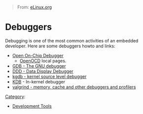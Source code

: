 > From: [eLinux.org](http://eLinux.org/Debuggers "http://eLinux.org/Debuggers")


# Debuggers



Debugging is one of the most common activities of an embedded developer.
Here are some debuggers howto and links:

-   [Open On-Chip Debugger](http://openocd.sourceforge.net/)
    -   [OpenOCD](http://eLinux.org/OpenOCD "OpenOCD") local pages.
-   [GDB - The GNU debugger](http://eLinux.org/GDB "GDB")
-   [DDD - Data Display Debugger](http://www.gnu.org/software/ddd/)
-   [kgdb - kernel source level debugger](http://eLinux.org/Kgdb "Kgdb")
-   [KDB](http://eLinux.org/KDB "KDB") - In-kernel debugger
-   [valgrind - memory, cache and other debuggers and
    profilers](http://eLinux.org/Valgrind "Valgrind")


[Category](http://eLinux.org/Special:Categories "Special:Categories"):

-   [Development
    Tools](http://eLinux.org/Category:Development_Tools "Category:Development Tools")

